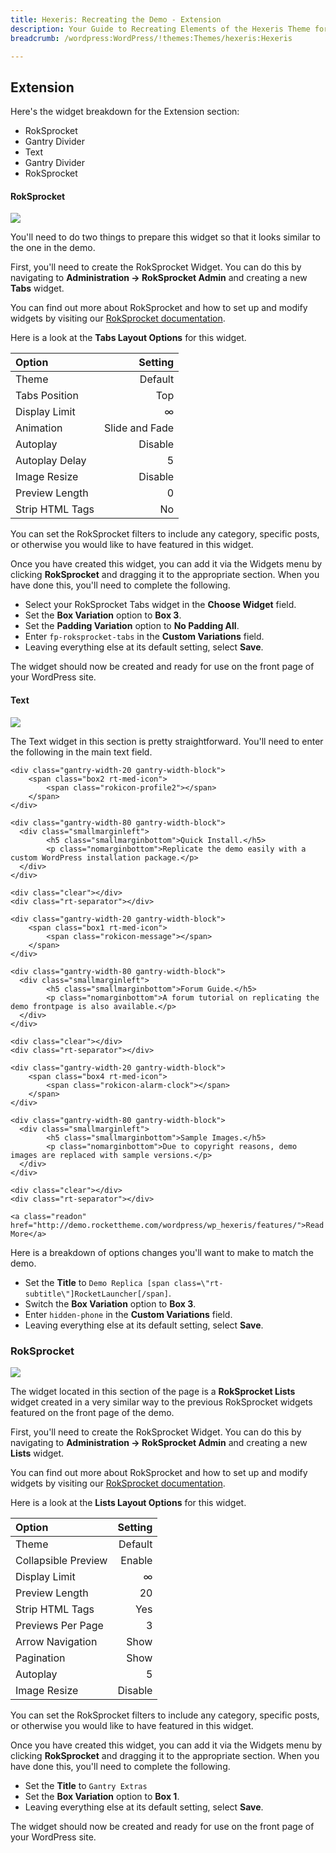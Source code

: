 ```yaml
---
title: Hexeris: Recreating the Demo - Extension
description: Your Guide to Recreating Elements of the Hexeris Theme for WordPress
breadcrumb: /wordpress:WordPress/!themes:Themes/hexeris:Hexeris

---
```


Extension
-----

Here's the widget breakdown for the Extension section:

* RokSprocket
* Gantry Divider
* Text
* Gantry Divider
* RokSprocket

#### RokSprocket

![][demo]

You'll need to do two things to prepare this widget so that it looks similar to the one in the demo.

First, you'll need to create the RokSprocket Widget. You can do this by navigating to **Administration -> RokSprocket Admin** and creating a new **Tabs** widget. 

You can find out more about RokSprocket and how to set up and modify widgets by visiting our [RokSprocket documentation][roksprocket].

Here is a look at the **Tabs Layout Options** for this widget.

| Option          |        Setting |  
| :-------------- | -------------: |  
| Theme           |        Default |  
| Tabs Position   |            Top |  
| Display Limit   |              ∞ |  
| Animation       | Slide and Fade |  
| Autoplay        |        Disable |  
| Autoplay Delay  |              5 |  
| Image Resize    |        Disable |  
| Preview Length  |              0 |  
| Strip HTML Tags |             No |  

You can set the RokSprocket filters to include any category, specific posts, or otherwise you would like to have featured in this widget.

Once you have created this widget, you can add it via the Widgets menu by clicking **RokSprocket** and dragging it to the appropriate section. When you have done this, you'll need to complete the following.

* Select your RokSprocket Tabs widget in the **Choose Widget** field.
* Set the **Box Variation** option to **Box 3**.
* Set the **Padding Variation** option to **No Padding All**.
* Enter `fp-roksprocket-tabs` in the **Custom Variations** field.
* Leaving everything else at its default setting, select **Save**.

The widget should now be created and ready for use on the front page of your WordPress site.

#### Text

![][demo2]

The Text widget in this section is pretty straightforward. You'll need to enter the following in the main text field.

~~~
<div class="gantry-width-20 gantry-width-block">
    <span class="box2 rt-med-icon">
		<span class="rokicon-profile2"></span>
	</span>
</div>

<div class="gantry-width-80 gantry-width-block">
  <div class="smallmarginleft">
		<h5 class="smallmarginbottom">Quick Install.</h5>
		<p class="nomarginbottom">Replicate the demo easily with a custom WordPress installation package.</p>
  </div>
</div>

<div class="clear"></div>
<div class="rt-separator"></div> 

<div class="gantry-width-20 gantry-width-block">
	<span class="box1 rt-med-icon">
		<span class="rokicon-message"></span>
	</span>
</div>

<div class="gantry-width-80 gantry-width-block">
  <div class="smallmarginleft">
		<h5 class="smallmarginbottom">Forum Guide.</h5>
		<p class="nomarginbottom">A forum tutorial on replicating the demo frontpage is also available.</p>
  </div>
</div>

<div class="clear"></div>
<div class="rt-separator"></div> 

<div class="gantry-width-20 gantry-width-block">
	<span class="box4 rt-med-icon">
		<span class="rokicon-alarm-clock"></span>
	</span>
</div>

<div class="gantry-width-80 gantry-width-block">
  <div class="smallmarginleft">
		<h5 class="smallmarginbottom">Sample Images.</h5>
		<p class="nomarginbottom">Due to copyright reasons, demo images are replaced with sample versions.</p>
  </div>
</div>

<div class="clear"></div>
<div class="rt-separator"></div> 

<a class="readon" href="http://demo.rockettheme.com/wordpress/wp_hexeris/features/">Read More</a>
~~~

Here is a breakdown of options changes you'll want to make to match the demo.

* Set the **Title** to `Demo Replica [span class=\"rt-subtitle\"]RocketLauncher[/span]`.
* Switch the **Box Variation** option to **Box 3**.
* Enter `hidden-phone` in the **Custom Variations** field.
* Leaving everything else at its default setting, select **Save**.

### RokSprocket

![][demo3]

The widget located in this section of the page is a **RokSprocket Lists** widget created in a very similar way to the previous RokSprocket widgets featured on the front page of the demo.

First, you'll need to create the RokSprocket Widget. You can do this by navigating to **Administration -> RokSprocket Admin** and creating a new **Lists** widget. 

You can find out more about RokSprocket and how to set up and modify widgets by visiting our [RokSprocket documentation][roksprocket].

Here is a look at the **Lists Layout Options** for this widget.

| Option              | Setting |  
| :------------------ | ------: |  
| Theme               | Default |  
| Collapsible Preview |  Enable |  
| Display Limit       |       ∞ |  
| Preview Length      |      20 |  
| Strip HTML Tags     |     Yes |  
| Previews Per Page   |       3 |  
| Arrow Navigation    |    Show |  
| Pagination          |    Show |  
| Autoplay            |       5 |  
| Image Resize        | Disable |  

You can set the RokSprocket filters to include any category, specific posts, or otherwise you would like to have featured in this widget.

Once you have created this widget, you can add it via the Widgets menu by clicking **RokSprocket** and dragging it to the appropriate section. When you have done this, you'll need to complete the following.

* Set the **Title** to `Gantry Extras`
* Set the **Box Variation** option to **Box 1**.
* Leaving everything else at its default setting, select **Save**.

The widget should now be created and ready for use on the front page of your WordPress site.

[demo]: assets/demo_5.jpeg
[demo2]: assets/demo_6.jpeg
[demo3]: assets/demo_7.jpeg
[roksprocket]: ../../plugins/roksprocket/